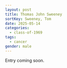 ```yaml
---
layout: post
title: Thomas John Sweeney
sortKey: Sweeney, Tom
date: 2025-05-14
categories:
  - class-of-1969
tags:
  - cancer
gender: male
---
```

E﻿ntry coming soon.